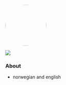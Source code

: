 <img src="https://avatars.githubusercontent.com/u/59508244?v=4" height="128" style="border-radius:50%;">

![](https://komarev.com/ghpvc/?username=johainworks&style=flat-square)

### About
- norwegian and english
